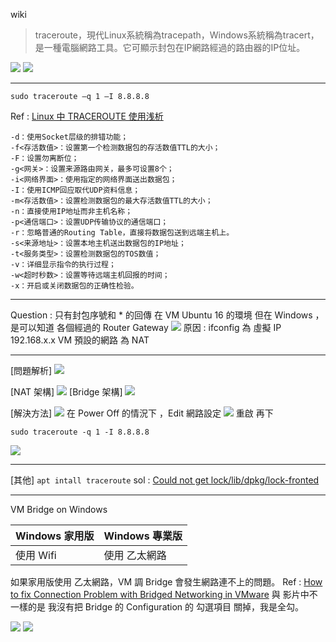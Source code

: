 wiki 
>traceroute，現代Linux系統稱為tracepath，Windows系統稱為tracert，是一種電腦網路工具。它可顯示封包在IP網路經過的路由器的IP位址。

![](https://i.imgur.com/B1c7MU4.png)
![](https://i.imgur.com/7EP4t5t.png)

---

```shell
sudo traceroute –q 1 –I 8.8.8.8
```

Ref : [Linux 中 TRACEROUTE 使用浅析](https://belen.one/blog/2018/08/traceroute-command-in-linux/)
```shell
-d：使用Socket层级的排错功能；
-f<存活数值>：设置第一个检测数据包的存活数值TTL的大小；
-F：设置勿离断位；
-g<网关>：设置来源路由网关，最多可设置8个；
-i<网络界面>：使用指定的网络界面送出数据包；
-I：使用ICMP回应取代UDP资料信息；
-m<存活数值>：设置检测数据包的最大存活数值TTL的大小；
-n：直接使用IP地址而非主机名称；
-p<通信端口>：设置UDP传输协议的通信端口；
-r：忽略普通的Routing Table，直接将数据包送到远端主机上。
-s<来源地址>：设置本地主机送出数据包的IP地址；
-t<服务类型>：设置检测数据包的TOS数值；
-v：详细显示指令的执行过程；
-w<超时秒数>：设置等待远端主机回报的时间；
-x：开启或关闭数据包的正确性检验。
```

--- 

Question : 只有封包序號和 * 的回傳 在 VM Ubuntu 16 的環境 
但在 Windows ，是可以知道 各個經過的 Router Gateway 
![](https://i.imgur.com/laTATwZ.png)
原因 : ifconfig 為 虛擬 IP 192.168.x.x
VM 預設的網路 為 NAT 

---

[問題解析] 
![](https://i.imgur.com/q1LTDzu.png)

[NAT 架構]
![](https://i.imgur.com/I9EfBWS.jpg)
[Bridge 架構]
![](https://i.imgur.com/QfoFKSI.png)

[解決方法]
![](https://i.imgur.com/Ne8DBph.png)
在 Power Off 的情況下 ，Edit 網路設定
![](https://i.imgur.com/cFT6EEl.png)
重啟 再下 
```
sudo traceroute -q 1 -I 8.8.8.8
```
![](https://i.imgur.com/3JhMNHi.jpg)


---

[其他]
`apt intall traceroute`
sol : [Could not get lock/lib/dpkg/lock-fronted](https://askubuntu.com/questions/1109982/e-could-not-get-lock-var-lib-dpkg-lock-frontend-open-11-resource-temporari)

--- 

VM Bridge on Windows 

| Windows 家用版   |  Windows 專業版 |
| - | - |
| 使用 Wifi | 使用  乙太網路 |

如果家用版使用 乙太網路，VM 調 Bridge 會發生網路連不上的問題。
Ref : [How to fix Connection Problem with Bridged Networking in VMware](https://www.youtube.com/watch?v=H5WSjafQFZc&feature=youtu.be)
與 影片中不一樣的是 我沒有把 Bridge 的 Configuration 的 勾選項目 關掉，我是全勾。

![](https://i.imgur.com/1nIUAME.png)
![](https://i.imgur.com/biQOrT9.png)






